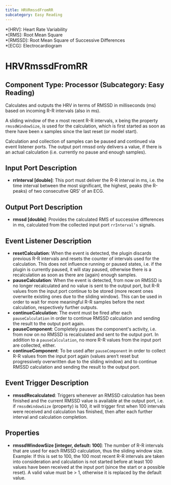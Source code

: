 ```yaml
---
title: HRVRmssdFromRR
subcategory: Easy Reading
---
```


*[HRV]: Heart Rate Variability  
*[RMS]: Root Mean Square  
*[RMSSD]: Root Mean Square of Successive Differences  
*[ECG]: Electrocardiogram

# HRVRmssdFromRR

## Component Type: Processor (Subcategory: Easy Reading)

Calculates and outputs the HRV in terms of RMSSD in milliseconds (ms) based on incoming R-R intervals (also in ms).

A sliding window of the x most recent R-R intervals, x being the property `rmssdWindowSize`, is used for the calculation, which is first started as soon as there have been x samples since the last reset (or model start).

Calculation and collection of samples can be paused and continued via event listener ports.
The output port rmssd only delivers a value, if there is an actual calculation (i.e. currently no pause and enough samples).

## Input Port Description

- **rrInterval \[double\]**: This port must deliver the R-R interval in ms, i.e. the time interval between the most significant, the highest, peaks (the R-peaks) of two consecutive QRS' of an ECG.

## Output Port Description

- **rmssd \[double\]**: Provides the calculated RMS of successive differences in ms, calculated from the collected input port `rrInterval’s` signals.

## Event Listener Description

- **resetCalculation**: When the event is detected, the plugin discards previous R-R intervals and resets the counter of intervals used for the calculation.
  This does not influence running or paused states, i.e. if the plugin is currently paused, it will stay paused, otherwise there is a recalculation as soon as there are (again) enough samples.
- **pauseCalculation**: When the event is detected, from now on RMSSD is no longer recalculated and no value is sent to the output port, but R-R values from the input port continue to be stored (more recent ones overwrite existing ones due to the sliding window).
  This can be used in order to wait for more meaningful R-R samples before the next calculation, respectively further outputs.
- **continueCalculation**: The event must be fired after each `pauseCalculation` in order to continue RMSSD calculation and sending the result to the output port again.
- **pauseComponent**: Completely pauses the component's activity, i.e. from now on no RMSSD is recalculated and sent to the output port.
  In addition to a `pauseCalculation`, no more R-R values from the input port are collected, either.
- **continueComponent**: To be used after `pauseComponent` in order to collect R-R values from the input port again (values aren’t reset but progressively overwritten due to the sliding window) and to continue RMSSD calculation and sending the result to the output port.

## Event Trigger Description

- **rmssdRecalculated**: Triggers whenever an RMSSD calculation has been finished and the current RMSSD value is available at the output port, i.e. if `rmssdWindowSize` (property) is 100, it will trigger first when 100 intervals were received and calculation has finished, then after each further interval and calculation completion.

## Properties

- **rmssdWindowSize \[integer, default: 100\]**: The number of R-R intervals that are used for each RMSSD calculation, thus the sliding window size.
  Example: If this is set to 100, the 100 most recent R-R intervals are taken into consideration and calculation is not started before at least 100 values have been received at the input port (since the start or a possible reset).
  A valid value must be > 1, otherwise it is replaced by the default value.
